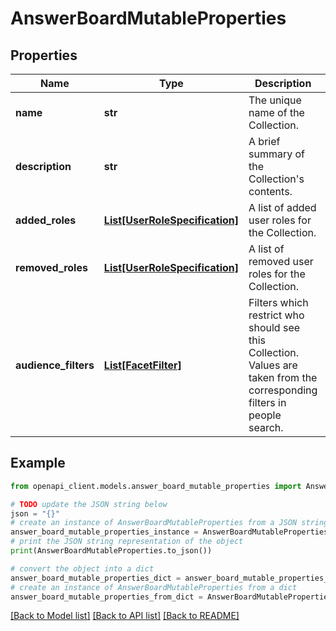 # AnswerBoardMutableProperties


## Properties

Name | Type | Description | Notes
------------ | ------------- | ------------- | -------------
**name** | **str** | The unique name of the Collection. | 
**description** | **str** | A brief summary of the Collection&#39;s contents. | [optional] 
**added_roles** | [**List[UserRoleSpecification]**](UserRoleSpecification.md) | A list of added user roles for the Collection. | [optional] 
**removed_roles** | [**List[UserRoleSpecification]**](UserRoleSpecification.md) | A list of removed user roles for the Collection. | [optional] 
**audience_filters** | [**List[FacetFilter]**](FacetFilter.md) | Filters which restrict who should see this Collection. Values are taken from the corresponding filters in people search. | [optional] 

## Example

```python
from openapi_client.models.answer_board_mutable_properties import AnswerBoardMutableProperties

# TODO update the JSON string below
json = "{}"
# create an instance of AnswerBoardMutableProperties from a JSON string
answer_board_mutable_properties_instance = AnswerBoardMutableProperties.from_json(json)
# print the JSON string representation of the object
print(AnswerBoardMutableProperties.to_json())

# convert the object into a dict
answer_board_mutable_properties_dict = answer_board_mutable_properties_instance.to_dict()
# create an instance of AnswerBoardMutableProperties from a dict
answer_board_mutable_properties_from_dict = AnswerBoardMutableProperties.from_dict(answer_board_mutable_properties_dict)
```
[[Back to Model list]](../README.md#documentation-for-models) [[Back to API list]](../README.md#documentation-for-api-endpoints) [[Back to README]](../README.md)



